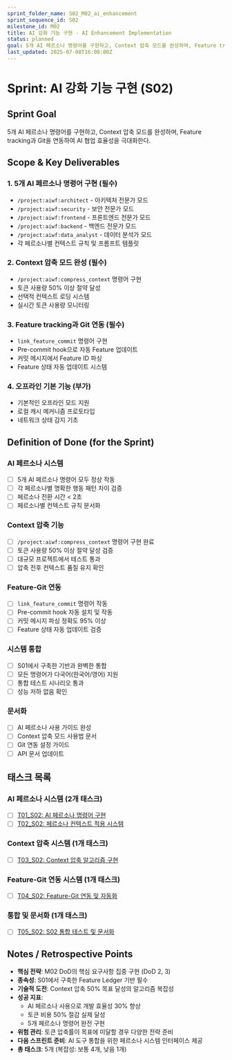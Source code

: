 ```yaml
---
sprint_folder_name: S02_M02_ai_enhancement
sprint_sequence_id: S02
milestone_id: M02
title: AI 강화 기능 구현 - AI Enhancement Implementation
status: planned
goal: 5개 AI 페르소나 명령어를 구현하고, Context 압축 모드를 완성하며, Feature tracking과 Git을 연동하여 AI 협업 효율성을 극대화한다.
last_updated: 2025-07-08T16:00:00Z
---
```


# Sprint: AI 강화 기능 구현 (S02)

## Sprint Goal
5개 AI 페르소나 명령어를 구현하고, Context 압축 모드를 완성하며, Feature tracking과 Git을 연동하여 AI 협업 효율성을 극대화한다.

## Scope & Key Deliverables

### 1. 5개 AI 페르소나 명령어 구현 (필수)
- `/project:aiwf:architect` - 아키텍처 전문가 모드
- `/project:aiwf:security` - 보안 전문가 모드
- `/project:aiwf:frontend` - 프론트엔드 전문가 모드
- `/project:aiwf:backend` - 백엔드 전문가 모드
- `/project:aiwf:data_analyst` - 데이터 분석가 모드
- 각 페르소나별 컨텍스트 규칙 및 프롬프트 템플릿

### 2. Context 압축 모드 완성 (필수)
- `/project:aiwf:compress_context` 명령어 구현
- 토큰 사용량 50% 이상 절약 달성
- 선택적 컨텍스트 로딩 시스템
- 실시간 토큰 사용량 모니터링

### 3. Feature tracking과 Git 연동 (필수)
- `link_feature_commit` 명령어 구현
- Pre-commit hook으로 자동 Feature 업데이트
- 커밋 메시지에서 Feature ID 파싱
- Feature 상태 자동 업데이트 시스템

### 4. 오프라인 기본 기능 (부가)
- 기본적인 오프라인 모드 지원
- 로컬 캐시 메커니즘 프로토타입
- 네트워크 상태 감지 기초

## Definition of Done (for the Sprint)

### AI 페르소나 시스템
- [ ] 5개 AI 페르소나 명령어 모두 정상 작동
- [ ] 각 페르소나별 명확한 행동 패턴 차이 검증
- [ ] 페르소나 전환 시간 < 2초
- [ ] 페르소나별 컨텍스트 규칙 문서화

### Context 압축 기능
- [ ] `/project:aiwf:compress_context` 명령어 구현 완료
- [ ] 토큰 사용량 50% 이상 절약 달성 검증
- [ ] 대규모 프로젝트에서 테스트 통과
- [ ] 압축 전후 컨텍스트 품질 유지 확인

### Feature-Git 연동
- [ ] `link_feature_commit` 명령어 작동
- [ ] Pre-commit hook 자동 설치 및 작동
- [ ] 커밋 메시지 파싱 정확도 95% 이상
- [ ] Feature 상태 자동 업데이트 검증

### 시스템 통합
- [ ] S01에서 구축한 기반과 완벽한 통합
- [ ] 모든 명령어가 다국어(한국어/영어) 지원
- [ ] 통합 테스트 시나리오 통과
- [ ] 성능 저하 없음 확인

### 문서화
- [ ] AI 페르소나 사용 가이드 완성
- [ ] Context 압축 모드 사용법 문서
- [ ] Git 연동 설정 가이드
- [ ] API 문서 업데이트

## 태스크 목록

### AI 페르소나 시스템 (2개 태스크)
- [ ] [T01_S02: AI 페르소나 명령어 구현](T01_S02_AI_페르소나_명령어_구현.md)
- [ ] [T02_S02: 페르소나 컨텍스트 적용 시스템](T02_S02_페르소나_컨텍스트_적용_시스템.md)

### Context 압축 시스템 (1개 태스크)
- [ ] [T03_S02: Context 압축 알고리즘 구현](T03_S02_Context_압축_알고리즘_구현.md)

### Feature-Git 연동 시스템 (1개 태스크)
- [ ] [T04_S02: Feature-Git 연동 및 자동화](T04_S02_Feature_Git_연동_및_자동화.md)

### 통합 및 문서화 (1개 태스크)
- [ ] [T05_S02: S02 통합 테스트 및 문서화](T05_S02_S02_통합_테스트_및_문서화.md)

## Notes / Retrospective Points

- **핵심 전략**: M02 DoD의 핵심 요구사항 집중 구현 (DoD 2, 3)
- **종속성**: S01에서 구축한 Feature Ledger 기반 필수
- **기술적 도전**: Context 압축 50% 목표 달성의 알고리즘 복잡성
- **성공 지표**: 
  - AI 페르소나 사용으로 개발 효율성 30% 향상
  - 토큰 비용 50% 절감 실제 달성
  - 5개 페르소나 명령어 완전 구현
- **위험 관리**: 토큰 압축률이 목표에 미달할 경우 다양한 전략 준비
- **다음 스프린트 준비**: AI 도구 통합을 위한 페르소나 시스템 인터페이스 제공
- **총 태스크**: 5개 (복잡성: 보통 4개, 낮음 1개)